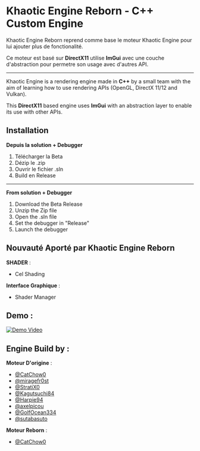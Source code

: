 #  Khaotic Engine Reborn - C++ Custom Engine

Khaotic Engine Reborn reprend comme base le moteur Khaotic Engine pour lui ajouter plus de fonctionalité.

Ce moteur est basé sur **DirectX11** utilise **ImGui** avec une couche d'abstraction pour permetre son usage avec d'autres API.

---

Khaotic Engine is a rendering engine made in **C++** by a small team with the aim of learning how to use rendering APIs (OpenGL, DirectX 11/12 and Vulkan).

This **DirectX11** based engine uses **ImGui** with an abstraction layer to enable its use with other APIs.

## Installation

**Depuis la solution + Debugger**

1. Télécharger la Beta
2. Dézip le .zip
3. Ouvrir le fichier .sln
4. Build en Release

----

**From solution + Debugger**

 1.  Download the Beta Release
 2.  Unzip the Zip file
 3.  Open the .sln file
 4.  Set the debugger in "Release"
 5.  Launch the debugger



## Nouvauté Aporté par Khaotic Engine Reborn

**SHADER** :

- Cel Shading

**Interface Graphique** :

- Shader Manager

## Demo :

[![Demo Video](https://img.youtube.com/vi/qCOCTyB_97c/0.jpg)](https://www.youtube.com/watch?v=qCOCTyB_97c)

## Engine Build by :

**Moteur D'origine** :

-   [@CatChow0](https://github.com/CatChow0)
-   [@miragefr0st](https://github.com/miragefr0st)
-   [@StratiX0](https://github.com/StratiX0)
-   [@Kagutsuchi84](https://github.com/Mattys8423)
-   [@Harpie94](https://github.com/Harpie94)
-   [@axelpicou](https://github.com/axelpicou)
-   [@GolfOcean334](https://github.com/GolfOcean334)
-  [@sutabasuto](https://github.com/sutabasuto)


**Moteur Reborn** :

-   [@CatChow0](https://github.com/CatChow0)
